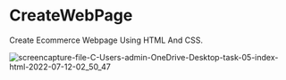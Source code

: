 # CreateWebPage
Create Ecommerce Webpage Using HTML And CSS.


![screencapture-file-C-Users-admin-OneDrive-Desktop-task-05-index-html-2022-07-12-02_50_47](https://user-images.githubusercontent.com/107197414/178463591-b5836943-e533-43ac-9d32-bc4f84d3ba6f.png)
